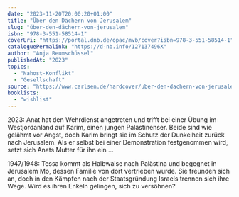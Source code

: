 ```yaml
---
date: "2023-11-20T20:00:20+01:00"
title: "Über den Dächern von Jerusalem"
slug: "über-den-dächern-von-jerusalem"
isbn: "978-3-551-58514-1"
coverUri: "https://portal.dnb.de/opac/mvb/cover?isbn=978-3-551-58514-1"
cataloguePermalink: "https://d-nb.info/127137496X"
author: "Anja Reumschüssel"
publishedAt: "2023"
topics:
  - "Nahost-Konflikt"
  - "Gesellschaft"
source: "https://www.carlsen.de/hardcover/uber-den-dachern-von-jerusalem/978-3-551-58514-1"
booklists:
  - "wishlist"
---
```

2023: Anat hat den Wehrdienst angetreten und trifft bei einer Übung im 
Westjordanland auf Karim, einen jungen Palästinenser. Beide sind wie gelähmt vor 
Angst, doch Karim bringt sie im Schutz der Dunkelheit zurück nach Jerusalem. Als 
er selbst bei einer Demonstration festgenommen wird, setzt sich Anats Mutter für 
ihn ein …

1947/1948: Tessa kommt als Halbwaise nach Palästina und begegnet in Jerusalem Mo, 
dessen Familie von dort vertrieben wurde. Sie freunden sich an, doch in den 
Kämpfen nach der Staatsgründung Israels trennen sich ihre Wege. Wird es ihren 
Enkeln gelingen, sich zu versöhnen?